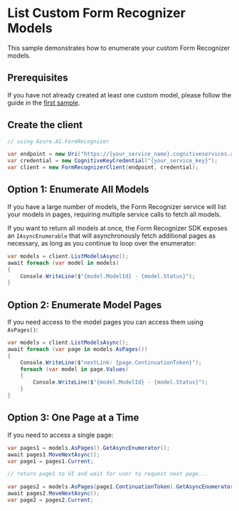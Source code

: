 # List Custom Form Recognizer Models

This sample demonstrates how to enumerate your custom Form Recognizer models.

## Prerequisites

If you have not already created at least one custom model, please follow the guide in the [first sample].

## Create the client

```csharp
// using Azure.AI.FormRecognizer

var endpoint = new Uri("https://{your_service_name}.cognitiveservices.azure.com/");
var credential = new CognitiveKeyCredential("{your_service_key}");
var client = new FormRecognizerClient(endpoint, credential);
```

## Option 1: Enumerate All Models

If you have a large number of models, the Form Recognizer service will list your models in pages, requiring multiple service calls to fetch all models.

If you want to return all models at once, the Form Recognizer SDK exposes an `IAsyncEnumerable` that will asynchronously fetch additional pages as necessary, as long as you continue to loop over the enumerator:

```csharp
var models = client.ListModelsAsync();
await foreach (var model in models)
{
    Console.WriteLine($"{model.ModelId} - {model.Status}");
}
```

## Option 2: Enumerate Model Pages

If you need access to the model pages you can access them using `AsPages()`:

```csharp
var models = client.ListModelsAsync();
await foreach (var page in models.AsPages())
{
    Console.WriteLine($"nextLink: {page.ContinuationToken}");
    foreach (var model in page.Values)
    {
        Console.WriteLine($"{model.ModelId} - {model.Status}");
    }
}
```

## Option 3: One Page at a Time

If you need to access a single page:

```csharp
var pages1 = models.AsPages().GetAsyncEnumerator();
await pages1.MoveNextAsync();
var page1 = pages1.Current;

// return page1 to UI and wait for user to request next page...

var pages2 = models.AsPages(page1.ContinuationToken).GetAsyncEnumerator();
await pages2.MoveNextAsync();
var page2 = pages2.Current;
```


[first sample]: ./01-Train-Custom-Model.md